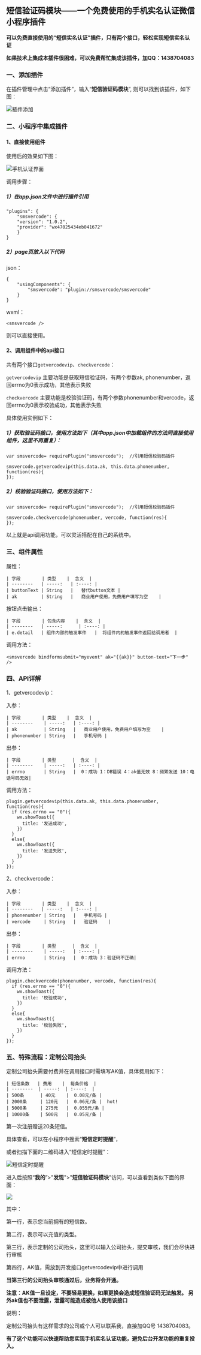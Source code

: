 ## 短信验证码模块——一个免费使用的手机实名认证微信小程序插件 ##

**可以免费直接使用的“短信实名认证”插件，只有两个接口，轻松实现短信实名认证**

**如果技术上集成本插件很困难，可以免费帮忙集成该插件，加QQ：1438704083**




### 一、添加插件 ###

在插件管理中点击“添加插件”，输入“**短信验证码模块**”, 则可以找到该插件，如下图：

![插件添加](https://mmbiz.qpic.cn/mmbiz_png/Sj1Ws3AzCj31gslrRAvibI6eg0OGyvXKeLHaO1cKjygLyvWvblgK0WvGSF8LAUWLwia0v5exbialr40BYGKwELmKA/640?wx_fmt=png)


### 二、小程序中集成插件 ###

#### 1、直接使用组件 ####

使用后的效果如下图：

![手机认证界面](https://mmbiz.qpic.cn/mmbiz_png/Sj1Ws3AzCj1bZbTjSdUJt8lnb5iamQBibYVcicHaOKQRqvcZqnG9oUAS4XToY7euOL6PA0JsHdWnpXAyK2KVWOh6Q/640?wx_fmt=png)

调用步骤：

##### 1）在app.json文件中进行插件引用 #####

	"plugins": {
		"smsvercode": {
		"version": "1.0.2",
		"provider": "wx47025434eb041672"
		}	
	}

##### 2）page页放入以下代码 #####

json：

	{
  		"usingComponents": {
    		"smsvercode": "plugin://smsvercode/smsvercode"
  		}
	}

wxml：

`<smsvercode />`

则可以直接使用。



#### 2、调用组件中的api接口 ####
共有两个接口`getvercodevip`、`checkvercode`：

`getvercodevip` 主要功能是获取短信验证码，有两个参数ak, phonenumber，返回errno为0表示成功，其他表示失败

`checkvercode` 主要功能是校验验证码，有两个参数phonenumber和vercode，返回errno为0表示校验成功，其他表示失败

具体使用实例如下：

##### 1）获取验证码接口，使用方法如下（其中app.json中加载组件的方法同直接使用组件，这里不再重复）： #####
 
	var smsvercode= requirePlugin("smsvercode");  //引用短信校验码插件

	smsvercode.getvercodevip(this.data.ak, this.data.phonenumber, function(res){ 
    });

##### 2）校验验证码接口，使用方法如下： #####

	var smsvercode= requirePlugin("smsvercode");  //引用短信校验码插件

	smsvercode.checkvercode(phonenumber, vercode, function(res){
    });

以上就是api调用功能，可以灵活搭配在自己的系统中。


### 三、组件属性 ###

属性：

	| 字段        | 类型    |  含义  |
	| --------   | -----:   | :----: |
	| buttonText | String   |   替代button文本 |
	| ak         | String   |   商业用户使用，免费用户填写为空    |	

按钮点击输出：

	| 字段        | 包含内容    |  含义  |
	| --------   | -----:      | :----: |
	| e.detail   | 组件内部的触发事件   |  将组件内的触发事件返回给调用者  |	

调用方法：

	<smsvercode bindformsubmit="myevent" ak="{{ak}}" button-text="下一步" />

### 四、API详解 ###

1、getvercodevip：

入参：

	| 字段        | 类型    |  含义  |
	| --------    | -----:   | :----: |	
	| ak          | String   |   商业用户使用，免费用户填写为空    |	
	| phonenumber | String   |   手机号码 |

出参：
	
	| 字段        | 类型      |  含义  |
	| --------    | -----:   | :----: |
	| errno       | String   |  0：成功 1：DB错误 4：ak值无效 8：频繁发送 10：电话号码无效|

调用方法：

	plugin.getvercodevip(this.data.ak, this.data.phonenumber, function(res){
      if (res.errno == "0"){
        wx.showToast({
          title: '发送成功',
        })
      }
      else{
        wx.showToast({
          title: '发送失败',
        })
      }
    });

2、checkvercode：

入参：

	| 字段        | 类型    |  含义  |
	| --------   | -----:   | :----: |		
	| phonenumber | String   |   手机号码 |
	| vercode     | String   |   验证码    |	

出参：
	
	| 字段        | 类型      |  含义  |
	| --------    | -----:   | :----: |
	| errno       | String   |  0：成功 3：验证码不正确|

调用方法：

	plugin.checkvercode(phonenumber, vercode, function(res){
      if (res.errno == "0"){
        wx.showToast({
          title: '校验成功',
        })
      }
      else{
        wx.showToast({
          title: '校验失败',
        })
      }
    });


### 五、特殊流程：定制公司抬头 ###

定制公司抬头需要付费并在调用接口时需填写AK值，具体费用如下：

	| 短信条数   | 费用    |  每条价格  |
	| --------  | -----:  | :----: 	|
	| 500条 		| 40元    |  0.08元/条 |
	| 2000条 	| 120元   |  0.06元/条 |  hot!
	| 5000条 	| 275元   |  0.055元/条 |
	| 10000条 	| 500元   |  0.05元/条 |

第一次注册赠送20条短信。

具体查看，可以在小程序中搜索“**短信定时提醒**”，

或者扫描下面的二维码进入“短信定时提醒”：

![短信定时提醒](https://mmbiz.qlogo.cn/mmbiz_png/Sj1Ws3AzCj244vLE4zrLjN3icCJiajPjPt5aGA9bVTsw8PEABhIOss5tgWm1QbFGk9TFqsOfx7VzCEtwc0eQzibsw/0?wx_fmt=png)

进入后按照“**我的**”>"**发现**">"**短信验证码模块**"访问，可以查看到类似下面的界面：


![](https://mmbiz.qlogo.cn/mmbiz_png/Sj1Ws3AzCj244vLE4zrLjN3icCJiajPjPt9sbkEB2TceQbTVibeWu4iagyKGtEfmPkZYEcE5Kd2mNWIHqqzv4tyCibg/0?wx_fmt=png)

其中：

第一行，表示您当前拥有的短信数。

第二行，表示可以充值的类型。

第三行，表示定制的公司抬头，这里可以输入公司抬头，提交审核，我们会尽快进行审核

第四行，AK值，需放到开发接口getvercodevip中进行调用

**当第三行的公司抬头审核通过后，业务将会开通。**

**注意：AK值一旦设定，不要轻易更换，如果更换会造成短信验证码无法触发。**
**另外ak值也不要泄露，泄露可能造成被他人使用该接口**

说明：

定制公司抬头有这样需求的公司或个人可以联系我，直接加QQ号 1438704083。

**有了这个功能可以快速帮助您实现手机实名认证功能，避免后台开发功能的重复投入。**


